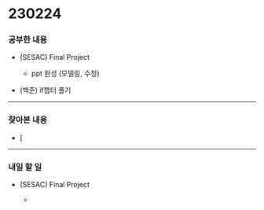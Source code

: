 # 230224

### 공부한 내용

- (SESAC) Final Project

  - ppt 완성 (모델링, 수정)

- (백준) if챕터 풀기

---

### 찾아본 내용

- [

---

### 내일 할 일

- (SESAC) Final Project

  -
